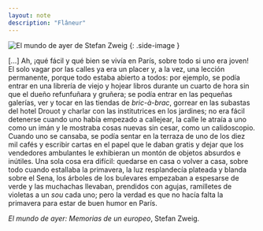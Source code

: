 ```yaml
---
layout: note
description: "Flâneur"
---
```


![El mundo de ayer de Stefan Zweig][1]
{: .side-image }

[...] Ah, ¡qué fácil y qué bien se vivía en París, sobre todo si uno era joven! El
solo vagar por las calles ya era un placer y, a la vez, una lección permanente,
porque todo estaba abierto a todos: por ejemplo, se podía entrar en una
librería de viejo y hojear libros durante un cuarto de hora sin que el dueño
refunfuñara y gruñera; se podía entrar en las pequeñas galerías, ver y tocar en
las tiendas de *bric-à-brac*, gorrear en las subastas del hotel Drouot y charlar
con las institutrices en los jardines; no era fácil detenerse cuando uno había
empezado a callejear, la calle le atraía a uno como un imán y le mostraba cosas
nuevas sin cesar, como un calidoscopio. Cuando uno se cansaba, se podía sentar
en la terraza de uno de los diez mil cafés y escribir cartas en el papel que le
daban gratis y dejar que los vendedores ambulantes le exhibieran un montón de
objetos absurdos e inútiles. Una sola cosa era difícil: quedarse en casa o
volver a casa, sobre todo cuando estallaba la primavera, la luz resplandecía
plateada y blanda sobre el Sena, los árboles de los bulevares empezaban a
espesarse de verde y las muchachas llevaban, prendidos con agujas, ramilletes
de violetas a un *sou* cada uno; pero la verdad es que no hacía falta la
primavera para estar de buen humor en París.

*El mundo de ayer: Memorias de un europeo*, Stefan Zweig.


[1]: /assets/images/notes/el-mundo-de-ayer.jpg
